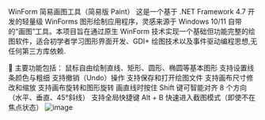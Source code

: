 WinForm 简易画图工具（简易版 Paint）
这是一个基于 .NET Framework 4.7 开发的轻量级 WinForms 图形绘制应用程序，灵感来源于 Windows 10/11 自带的“画图”工具。本项目旨在通过原生 WinForm 技术实现一个基础但功能完整的绘图软件，适合初学者学习图形界面开发、GDI+ 绘图技术以及事件驱动编程思想,无任何第三方库依赖.

🔧 主要功能包括：
鼠标自由绘制直线、矩形、圆形、椭圆等基本图形
支持设置线条颜色与粗细
支持撤销（Undo）操作
支持保存和打开绘图文件
支持画布尺寸修改和缩放
支持画布旋转和图形旋转
画直线时按住 Shift 键可智能对齐 8 个方向（水平、垂直、45°斜线）
支持全局快捷键 Alt + B 快速进入截图模式（即使不在焦点状态）
![image](https://github.com/user-attachments/assets/d4190762-d97f-4a73-81aa-032881e72d72)




